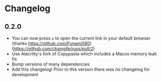 # Changelog

## 0.2.0

- You can now press `o` to open the current link in your default browser (thanks https://github.com/Funami580) (https://github.com/ckampfe/russ/pull/2)
- Use Alacritty's fork of Copypasta which includes a Macos memory leak fix
- Bump versions of many dependencies
- Add this changelog! Prior to this version there was no changelog for development